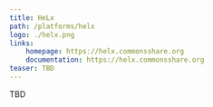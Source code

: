```yaml
---
title: HeLx
path: /platforms/helx
logo: ./helx.png
links: 
    homepage: https://helx.commonsshare.org
    documentation: https://helx.commonsshare.org
teaser: TBD
---
```

TBD